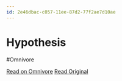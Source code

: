 ```yaml
---
id: 2e46dbac-c057-11ee-87d2-77f2ae7d10ae
---
```


# Hypothesis
#Omnivore

[Read on Omnivore](https://omnivore.app/me/hypothesis-18d6062fd01)
[Read Original](https://hypothes.is/a/E1_LTMBWEe671NeySsiROg)

